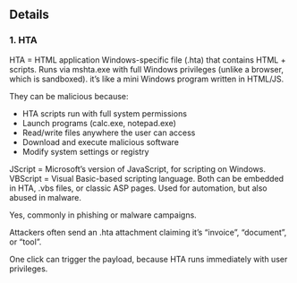 ## Details

### 1. HTA

HTA = HTML application
Windows-specific file (.hta) that contains HTML + scripts.
Runs via mshta.exe with full Windows privileges (unlike a browser, which is sandboxed).
it’s like a mini Windows program written in HTML/JS.

They can be malicious because:
- HTA scripts run with full system permissions
- Launch programs (calc.exe, notepad.exe)
- Read/write files anywhere the user can access
- Download and execute malicious software
- Modify system settings or registry

JScript = Microsoft’s version of JavaScript, for scripting on Windows.
VBScript = Visual Basic-based scripting language.
Both can be embedded in HTA, .vbs files, or classic ASP pages.
Used for automation, but also abused in malware.

Yes, commonly in phishing or malware campaigns.

Attackers often send an .hta attachment claiming it’s “invoice”, “document”, or “tool”.

One click can trigger the payload, because HTA runs immediately with user privileges.